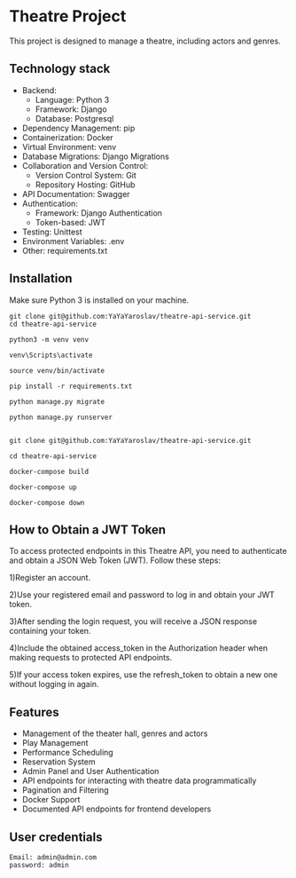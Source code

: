 # Theatre Project

This project is designed to manage a theatre, including actors and genres.

## Technology stack

* Backend:
  - Language: Python 3 
  - Framework: Django 
  - Database: Postgresql 
* Dependency Management: pip
* Containerization: Docker
* Virtual Environment: venv
* Database Migrations: Django Migrations
* Collaboration and Version Control:
  - Version Control System: Git
  - Repository Hosting: GitHub
* API Documentation: Swagger
* Authentication:
  - Framework: Django Authentication
  - Token-based: JWT
* Testing: Unittest
* Environment Variables: .env
* Other: requirements.txt


## Installation

Make sure Python 3 is installed on your machine.

```shell
git clone git@github.com:YaYaYaroslav/theatre-api-service.git
cd theatre-api-service

python3 -m venv venv

venv\Scripts\activate

source venv/bin/activate

pip install -r requirements.txt

python manage.py migrate

python manage.py runserver
```
```shell

git clone git@github.com:YaYaYaroslav/theatre-api-service.git

cd theatre-api-service

docker-compose build

docker-compose up

docker-compose down
```

## How to Obtain a JWT Token

To access protected endpoints in this Theatre API, you need to authenticate and obtain a JSON Web Token (JWT). Follow these steps:

1)Register an account.

2)Use your registered email and password to log in and obtain your JWT token.

3)After sending the login request, you will receive a JSON response containing your token.

4)Include the obtained access_token in the Authorization header when making requests to protected API endpoints.

5)If your access token expires, use the refresh_token to obtain a new one without logging in again.

## Features

* Management of the theater hall, genres and actors
* Play Management
* Performance Scheduling
* Reservation System
* Admin Panel and User Authentication
* API endpoints for interacting with theatre data programmatically
* Pagination and Filtering
* Docker Support
* Documented API endpoints for frontend developers

## User credentials

```shell
Email: admin@admin.com
password: admin
```